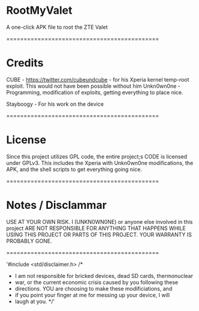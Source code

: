 RootMyValet
===========

A one-click APK file to root the ZTE Valet

============================================

Credits
============================================

CUBE - https://twitter.com/cubeundcube - for his Xperia kernel temp-root exploit. This would not have been possible without him
Unkn0wn0ne - Programming, modification of exploits, getting everything to place nice.

Stayboogy - For his work on the device


============================================

License
============================================

Since this project utilizes GPL code, the entire project;s CODE is licensed under GPLv3. This includes the Xperia with Unkn0wn0ne modifications, the APK, and the shell scripts to get everything going nice. 

============================================

Notes / Disclammar 
============================================

USE AT YOUR OWN RISK. I (UNKN0WN0NE) or anyone else involved in this project ARE NOT RESPONSIBLE FOR ANYTHING THAT HAPPENS WHILE USING THIS PROJECT OR PARTS OF THIS PROJECT. YOUR WARRANTY IS PROBABLY GONE.

============================================

'#include <std/disclaimer.h>
/*
 * I am not responsible for bricked devices, dead SD cards, thermonuclear
 * war, or the current economic crisis caused by you following these
 * directions. YOU are choosing to make these modificiations, and
 * if you point your finger at me for messing up your device, I will
 * laugh at you.
 */'
